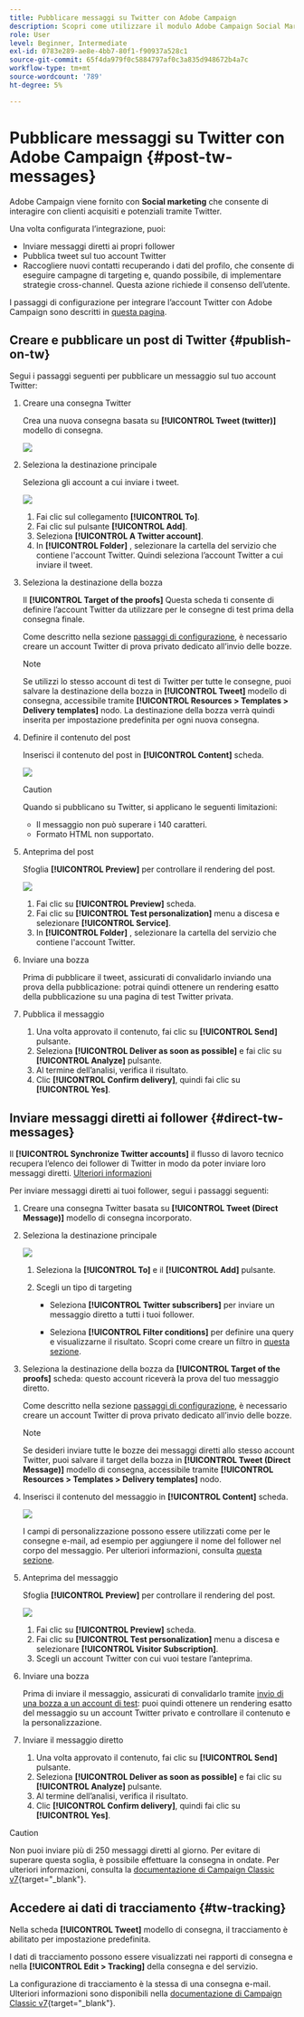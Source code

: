 ```yaml
---
title: Pubblicare messaggi su Twitter con Adobe Campaign
description: Scopri come utilizzare il modulo Adobe Campaign Social Marketing per pubblicare messaggi su Twitter e inviare messaggi diretti ai tuoi follower
role: User
level: Beginner, Intermediate
exl-id: 0783e289-ae8e-4bb7-80f1-f90937a528c1
source-git-commit: 65f4da979f0c5884797af0c3a835d948672b4a7c
workflow-type: tm+mt
source-wordcount: '789'
ht-degree: 5%

---
```



# Pubblicare messaggi su Twitter con Adobe Campaign {#post-tw-messages}

Adobe Campaign viene fornito con **Social marketing** che consente di interagire con clienti acquisiti e potenziali tramite Twitter.

Una volta configurata l’integrazione, puoi:

* Inviare messaggi diretti ai propri follower
* Pubblica tweet sul tuo account Twitter
* Raccogliere nuovi contatti recuperando i dati del profilo, che consente di eseguire campagne di targeting e, quando possibile, di implementare strategie cross-channel. Questa azione richiede il consenso dell’utente.


I passaggi di configurazione per integrare l’account Twitter con Adobe Campaign sono descritti in [questa pagina](../connect/ac-tw.md).

## Creare e pubblicare un post di Twitter {#publish-on-tw}

Segui i passaggi seguenti per pubblicare un messaggio sul tuo account Twitter:

1. Creare una consegna Twitter

   Crea una nuova consegna basata su **[!UICONTROL Tweet (twitter)]** modello di consegna.

   ![](assets/tw-new-delivery.png)

1. Seleziona la destinazione principale

   Seleziona gli account a cui inviare i tweet.

   ![](assets/tw-define-target.png)

   1. Fai clic sul collegamento **[!UICONTROL To]**.
   1. Fai clic sul pulsante **[!UICONTROL Add]**.
   1. Seleziona **[!UICONTROL A Twitter account]**.
   1. In **[!UICONTROL Folder]** , selezionare la cartella del servizio che contiene l&#39;account Twitter. Quindi seleziona l’account Twitter a cui inviare il tweet.

1. Seleziona la destinazione della bozza

   Il **[!UICONTROL Target of the proofs]** Questa scheda ti consente di definire l’account Twitter da utilizzare per le consegne di test prima della consegna finale.

   Come descritto nella sezione [passaggi di configurazione](../connect/ac-tw.md#tw-test-account), è necessario creare un account Twitter di prova privato dedicato all’invio delle bozze.

   >[!NOTE]
   >
   >Se utilizzi lo stesso account di test di Twitter per tutte le consegne, puoi salvare la destinazione della bozza in **[!UICONTROL Tweet]** modello di consegna, accessibile tramite **[!UICONTROL Resources > Templates > Delivery templates]** nodo. La destinazione della bozza verrà quindi inserita per impostazione predefinita per ogni nuova consegna.

1. Definire il contenuto del post

   Inserisci il contenuto del post in **[!UICONTROL Content]** scheda.

   ![](assets/tw-delivery-content.png)

   >[!CAUTION]
   >
   >Quando si pubblicano su Twitter, si applicano le seguenti limitazioni:
   >
   >* Il messaggio non può superare i 140 caratteri.
   >* Formato HTML non supportato.


1. Anteprima del post

   Sfoglia **[!UICONTROL Preview]** per controllare il rendering del post.

   ![](assets/tw-delivery-preview.png)

   1. Fai clic su **[!UICONTROL Preview]** scheda.
   1. Fai clic su **[!UICONTROL Test personalization]** menu a discesa e selezionare **[!UICONTROL Service]**.
   1. In **[!UICONTROL Folder]** , selezionare la cartella del servizio che contiene l&#39;account Twitter.

1. Inviare una bozza

   Prima di pubblicare il tweet, assicurati di convalidarlo inviando una prova della pubblicazione: potrai quindi ottenere un rendering esatto della pubblicazione su una pagina di test Twitter privata.

1. Pubblica il messaggio

   1. Una volta approvato il contenuto, fai clic su **[!UICONTROL Send]** pulsante.
   1. Seleziona **[!UICONTROL Deliver as soon as possible]** e fai clic su **[!UICONTROL Analyze]** pulsante.
   1. Al termine dell’analisi, verifica il risultato.
   1. Clic **[!UICONTROL Confirm delivery]**, quindi fai clic su **[!UICONTROL Yes]**.

## Inviare messaggi diretti ai follower {#direct-tw-messages}

Il **[!UICONTROL Synchronize Twitter accounts]** il flusso di lavoro tecnico recupera l’elenco dei follower di Twitter in modo da poter inviare loro messaggi diretti. [Ulteriori informazioni](../connect/ac-tw.md#synchro-tw-accounts)

Per inviare messaggi diretti ai tuoi follower, segui i passaggi seguenti:

1. Creare una consegna Twitter basata su **[!UICONTROL Tweet (Direct Message)]** modello di consegna incorporato.

1. Seleziona la destinazione principale

   ![](assets/tw-dm-define-target.png)

   1. Seleziona la **[!UICONTROL To]** e il **[!UICONTROL Add]** pulsante.

   1. Scegli un tipo di targeting

      * Seleziona **[!UICONTROL Twitter subscribers]** per inviare un messaggio diretto a tutti i tuoi follower.

      * Seleziona **[!UICONTROL Filter conditions]** per definire una query e visualizzarne il risultato. Scopri come creare un filtro in [questa sezione](../audiences/create-filters.md#advanced-filters).

1. Seleziona la destinazione della bozza da **[!UICONTROL Target of the proofs]** scheda: questo account riceverà la prova del tuo messaggio diretto.

   Come descritto nella sezione [passaggi di configurazione](../connect/ac-tw.md#tw-test-account), è necessario creare un account Twitter di prova privato dedicato all’invio delle bozze.


   >[!NOTE]
   >
   >Se desideri inviare tutte le bozze dei messaggi diretti allo stesso account Twitter, puoi salvare il target della bozza in **[!UICONTROL Tweet (Direct Message)]** modello di consegna, accessibile tramite **[!UICONTROL Resources > Templates > Delivery templates]** nodo.

1. Inserisci il contenuto del messaggio in **[!UICONTROL Content]** scheda.

   ![](assets/tw-dm-content.png)

   I campi di personalizzazione possono essere utilizzati come per le consegne e-mail, ad esempio per aggiungere il nome del follower nel corpo del messaggio. Per ulteriori informazioni, consulta [questa sezione](../send/personalize.md).

1. Anteprima del messaggio

   Sfoglia **[!UICONTROL Preview]** per controllare il rendering del post.

   ![](assets/tw-dm-preview.png)

   1. Fai clic su **[!UICONTROL Preview]** scheda.
   1. Fai clic su **[!UICONTROL Test personalization]** menu a discesa e selezionare **[!UICONTROL Visitor Subscription]**.
   1. Scegli un account Twitter con cui vuoi testare l’anteprima.

1. Inviare una bozza

   Prima di inviare il messaggio, assicurati di convalidarlo tramite [invio di una bozza a un account di test](../send/preview-and-proof.md): puoi quindi ottenere un rendering esatto del messaggio su un account Twitter privato e controllare il contenuto e la personalizzazione.

1. Inviare il messaggio diretto

   1. Una volta approvato il contenuto, fai clic su **[!UICONTROL Send]** pulsante.
   1. Seleziona **[!UICONTROL Deliver as soon as possible]** e fai clic su **[!UICONTROL Analyze]** pulsante.
   1. Al termine dell’analisi, verifica il risultato.
   1. Clic **[!UICONTROL Confirm delivery]**, quindi fai clic su **[!UICONTROL Yes]**.

>[!CAUTION]
>
>Non puoi inviare più di 250 messaggi diretti al giorno. Per evitare di superare questa soglia, è possibile effettuare la consegna in ondate. Per ulteriori informazioni, consulta la [documentazione di Campaign Classic v7](https://experienceleague.adobe.com/docs/campaign-classic/using/sending-messages/key-steps-when-creating-a-delivery/steps-sending-the-delivery.html#sending-using-multiple-waves){target="_blank"}.


## Accedere ai dati di tracciamento {#tw-tracking}

Nella scheda **[!UICONTROL Tweet]** modello di consegna, il tracciamento è abilitato per impostazione predefinita.

I dati di tracciamento possono essere visualizzati nei rapporti di consegna e nella **[!UICONTROL Edit > Tracking]** della consegna e del servizio.

La configurazione di tracciamento è la stessa di una consegna e-mail. Ulteriori informazioni sono disponibili nella [documentazione di Campaign Classic v7](https://experienceleague.adobe.com/docs/campaign-classic/using/sending-messages/monitoring-deliveries/about-delivery-monitoring.html?lang=it){target="_blank"}.

